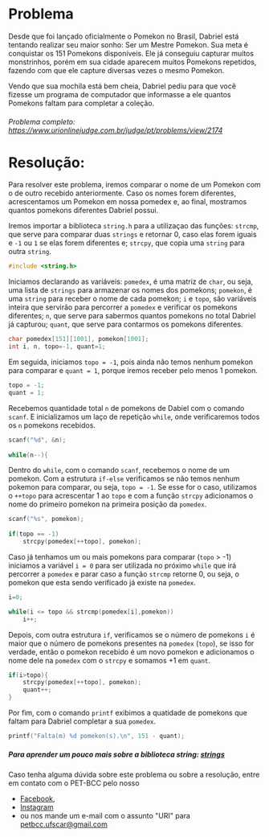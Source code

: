 # Problema 

Desde que foi lançado oficialmente o Pomekon no Brasil, Dabriel está tentando realizar seu maior sonho: Ser um Mestre Pomekon. Sua meta é conquistar os 151 Pomekons disponíveis. Ele já conseguiu capturar muitos monstrinhos, porém em sua cidade aparecem muitos Pomekons repetidos, fazendo com que ele capture diversas vezes o mesmo Pomekon.

Vendo que sua mochila está bem cheia, Dabriel pediu para que você fizesse um programa de computador que informasse a ele quantos Pomekons faltam para completar a coleção.

###### Problema completo: https://www.urionlinejudge.com.br/judge/pt/problems/view/2174

# Resolução:

Para resolver este problema, iremos comparar o nome de um Pomekon com o de outro recebido anteriormente. Caso os nomes forem diferentes, acrescentamos um Pomekon em nossa pomedex e, ao final, mostramos quantos pomekons diferentes Dabriel possui.

Iremos importar a biblioteca `string.h` para a utilizaçao das funções:
`strcmp`, que serve para comparar duas `strings` e retornar 0, caso elas forem iguais e `-1` ou `1` se
 elas forem diferentes e;
`strcpy`, que copia uma `string` para outra `string`.
```c
#include <string.h>
```

Iniciamos declarando as variáveis:
`pomedex`, é uma matriz de `char`, ou seja, uma lista de `strings` para armazenar os nomes dos pomekons;
`pomekon`, é uma `string` para receber o nome de cada pomekon;
`i` e `topo`, são variáveis inteira que servirão para percorrer a `pomedex` e verificar os pomekons diferentes;
`n`, que serve para sabermos quantos pomekons no total Dabriel já capturou;
`quant`, que serve para contarmos os pomekons diferentes.
```c
char pomedex[151][1001], pomekon[1001];
int i, n, topo=-1, quant=1;
```

Em seguida, iniciamos `topo = -1`, pois ainda não temos nenhum pomekon para comparar e `quant = 1`, porque iremos receber pelo menos 1 pomekon.
```c
topo = -1; 
quant = 1;
```
Recebemos quantidade total `n` de pomekons de Dabiel com o comando `scanf`. E inicializamos um laço de repetição `while`, onde verificaremos todos os `n` pomekons recebidos.
```c
scanf("%d", &n);
	
while(n--){
``` 

Dentro do `while`, com o comando `scanf`, recebemos o nome de um pomekon. Com a estrutura `if-else` verificamos se não temos nenhum pokemon para comparar, ou seja, `topo = -1`. Se esse for o caso, utilizamos o `++topo` para acrescentar 1 ao `topo` e com a função `strcpy` adicionamos o nome do primeiro pomekon na primeira posição da `pomedex`.
```c
scanf("%s", pomekon);
		
if(topo == -1)
	strcpy(pomedex[++topo], pomekon);
```

Caso já tenhamos um ou mais pomekons para comparar (`topo` > -1) iniciamos a variável `i = 0` para ser utilizada no próximo `while` que irá percorrer a `pomedex` e parar caso a função `strcmp` retorne 0, ou seja, o pomekon que esta sendo verificado já existe na `pomedex`.
```c
i=0;

while(i <= topo && strcmp(pomedex[i],pomekon))
	i++;
```

Depois, com outra estrutura `if`, verificamos se o número de pomekons `i` é maior que o número de pomekons presentes na `pomedex` (`topo`), se isso for verdade, então o pomekon recebido é um novo pomekon e adicionamos o nome dele na `pomedex` com o `strcpy` e somamos +1 em `quant`.
```c
if(i>topo){
	strcpy(pomedex[++topo], pomekon);
	quant++;
}
```

Por fim, com o comando `printf` exibimos a quatidade de pomekons que faltam para Dabriel completar a sua `pomedex`.
```c
printf("Falta(m) %d pomekon(s).\n", 151 - quant);
```

##### Para aprender um pouco mais sobre a biblioteca string: [strings](http://linguagemc.com.br/a-biblioteca-string-h/)

Caso tenha alguma dúvida sobre este problema ou sobre a resolução, entre em contato com o PET-BCC pelo nosso
 * [Facebook](https://www.facebook.com/petbcc/),
 * [Instagram](https://www.instagram.com/petbcc.ufscar/)
 * ou nos mande um e-mail com o assunto "URI" para  petbcc.ufscar@gmail.com
